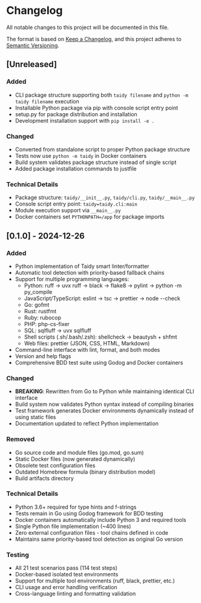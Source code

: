 # Changelog

All notable changes to this project will be documented in this file.

The format is based on [Keep a Changelog](https://keepachangelog.com/en/1.0.0/),
and this project adheres to [Semantic Versioning](https://semver.org/spec/v2.0.0.html).

## [Unreleased]

### Added
- CLI package structure supporting both `taidy filename` and `python -m taidy filename` execution
- Installable Python package via pip with console script entry point
- setup.py for package distribution and installation
- Development installation support with `pip install -e .`

### Changed
- Converted from standalone script to proper Python package structure
- Tests now use `python -m taidy` in Docker containers
- Build system validates package structure instead of single script
- Added package installation commands to justfile

### Technical Details
- Package structure: `taidy/__init__.py`, `taidy/cli.py`, `taidy/__main__.py`
- Console script entry point: `taidy=taidy.cli:main`
- Module execution support via `__main__.py`
- Docker containers set `PYTHONPATH=/app` for package imports

## [0.1.0] - 2024-12-26

### Added
- Python implementation of Taidy smart linter/formatter
- Automatic tool detection with priority-based fallback chains
- Support for multiple programming languages:
  - Python: ruff → uvx ruff → black → flake8 → pylint → python -m py_compile
  - JavaScript/TypeScript: eslint → tsc → prettier → node --check
  - Go: gofmt
  - Rust: rustfmt
  - Ruby: rubocop
  - PHP: php-cs-fixer
  - SQL: sqlfluff → uvx sqlfluff
  - Shell scripts (.sh/.bash/.zsh): shellcheck → beautysh + shfmt
  - Web files: prettier (JSON, CSS, HTML, Markdown)
- Command-line interface with lint, format, and both modes
- Version and help flags
- Comprehensive BDD test suite using Godog and Docker containers

### Changed
- **BREAKING**: Rewritten from Go to Python while maintaining identical CLI interface
- Build system now validates Python syntax instead of compiling binaries
- Test framework generates Docker environments dynamically instead of using static files
- Documentation updated to reflect Python implementation

### Removed
- Go source code and module files (go.mod, go.sum)
- Static Docker files (now generated dynamically)
- Obsolete test configuration files
- Outdated Homebrew formula (binary distribution model)
- Build artifacts directory

### Technical Details
- Python 3.6+ required for type hints and f-strings
- Tests remain in Go using Godog framework for BDD testing
- Docker containers automatically include Python 3 and required tools
- Single Python file implementation (~400 lines)
- Zero external configuration files - tool chains defined in code
- Maintains same priority-based tool detection as original Go version

### Testing
- All 21 test scenarios pass (114 test steps)
- Docker-based isolated test environments
- Support for multiple tool environments (ruff, black, prettier, etc.)
- CLI usage and error handling verification
- Cross-language linting and formatting validation